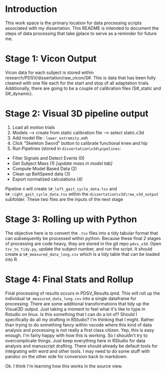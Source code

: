 # Introduction

This work space is the primary location for data processing scripts associated with my dissertation.
This README is intended to document the steps of data processing that take jjplace to serve as a reminder for future me.

# Stage 1: Vicon Output

Vicon data for each subject is stored within research/PDSV/dissertation/raw_vicon/S#.
This is data that has been fully cleaned with one file each for the start and stop of all adaptation trials.
Additionally, there are going to be a couple of calibration files (S#\_static and S#\_dynamic).

# Stage 2: Visual 3D pipeline output

1.  Load all motion trials
2.  Models --\> create from static calibration file --\> select static.c3d
3.  Add model file : `lower_extremity.mdh`
4.  Click "Skeleton Sword" button to calibrate functional knee and hip
5.  Run Pipelines (stored in `dissertation\v3d\pipelines`:

-   Filter Signals and Detect Events (0)
-   Get Subject Mass (1) *[update mass in model tab]*
-   Compute Model Based Data (2)
-   Clean up BeltSpeed data (3)
-   Export normalized calculations (4)

Pipeline `4` will create `S#_left_gait_cycle_data.tsv` and `S#_right_gait_cycle_data.tsv` within the `dissertation\v3d\raw_v3d_output` subfolder.
These two files are the inputs of the next stage

# Stage 3: Rolling up with Python

The objective here is to convert the `.tsv` files into a tidy tabular format that can subsequently be processed within python.
Because these final 2 stages of processing are code heavy, they are stored in the git repo `pdvs_v3d`.
Open `tsv_to_tidy.py`, update the subject number, and run the script.
It should create a `S#_measured_data_long.csv` which is a tidy table that can be loaded into R.

# Stage 4: Final Stats and Rollup

Final processing of results occurs in PDSV_Results.qmd.
This will roll up the individual `S#_measured_data_long.csv` into a single dataframe for processing.
There are some additional transformations that tidy up the Visual3D output.
Just taking a moment to feel what it's like to type in Rstudio on linux.
Is this something that I can do a lot of?
Should I specifically do all my drafting in RStudio?
I'm thinking that I might.
Rather than trying to do something fancy within vscode where this kind of data analysis and processing is not really a first class citizen.
Yep, this is easy enough.
I'm fairly happy with how this is working.
So I shouldn't try to overcomplicate things.
Just keep everything here in RStudio for data analysis and manuscript drafting.
There should already be default tools for integrating with word and other tools.
I may need to do some stuff with pandoc on the other side for conversion back to markdown.

Ok.
I think I'm learning how this works in the source view.
